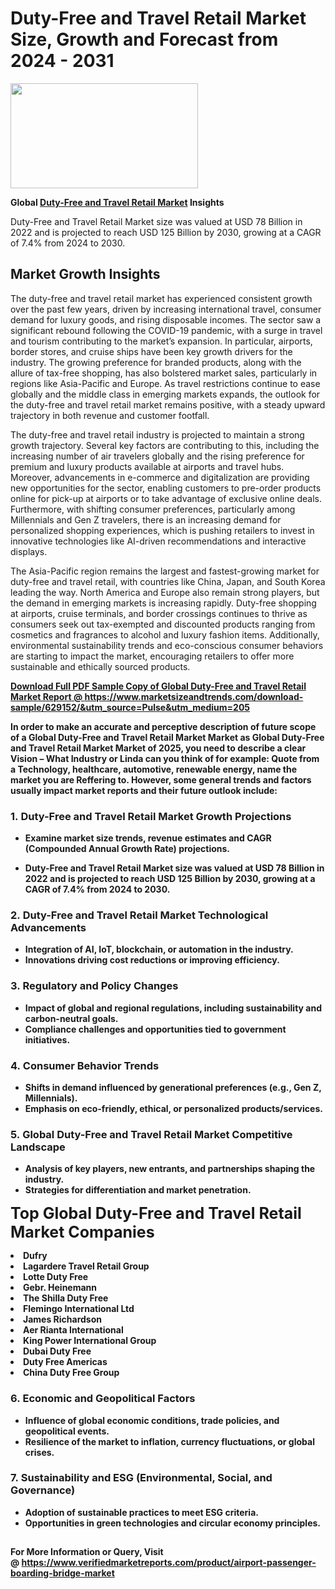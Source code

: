 <H1>Duty-Free and Travel Retail Market Size, Growth and Forecast from 2024 - 2031</H1><img class="aligncenter size-medium wp-image-584254" src="https://thirdeyenews.in/wp-content/uploads/2024/09/Global-Market-Research-300x168.jpeg" alt="" width="300" height="168" /><p><strong>Global&nbsp;<a href="https://www.marketsizeandtrends.com/download-sample/629152/&amp;utm_source=Pulse&amp;utm_medium=205">Duty-Free and Travel Retail Market</a> Insights</strong></p><p>Duty-Free and Travel Retail Market size was valued at USD 78 Billion in 2022 and is projected to reach USD 125 Billion by 2030, growing at a CAGR of 7.4% from 2024 to 2030.</p><p><h2>Market Growth Insights</h2> <p>The duty-free and travel retail market has experienced consistent growth over the past few years, driven by increasing international travel, consumer demand for luxury goods, and rising disposable incomes. The sector saw a significant rebound following the COVID-19 pandemic, with a surge in travel and tourism contributing to the market’s expansion. In particular, airports, border stores, and cruise ships have been key growth drivers for the industry. The growing preference for branded products, along with the allure of tax-free shopping, has also bolstered market sales, particularly in regions like Asia-Pacific and Europe. As travel restrictions continue to ease globally and the middle class in emerging markets expands, the outlook for the duty-free and travel retail market remains positive, with a steady upward trajectory in both revenue and customer footfall.</p> <p><strong><a href="#"></a></strong></p> <p>The duty-free and travel retail industry is projected to maintain a strong growth trajectory. Several key factors are contributing to this, including the increasing number of air travelers globally and the rising preference for premium and luxury products available at airports and travel hubs. Moreover, advancements in e-commerce and digitalization are providing new opportunities for the sector, enabling customers to pre-order products online for pick-up at airports or to take advantage of exclusive online deals. Furthermore, with shifting consumer preferences, particularly among Millennials and Gen Z travelers, there is an increasing demand for personalized shopping experiences, which is pushing retailers to invest in innovative technologies like AI-driven recommendations and interactive displays.</p> <p>The Asia-Pacific region remains the largest and fastest-growing market for duty-free and travel retail, with countries like China, Japan, and South Korea leading the way. North America and Europe also remain strong players, but the demand in emerging markets is increasing rapidly. Duty-free shopping at airports, cruise terminals, and border crossings continues to thrive as consumers seek out tax-exempted and discounted products ranging from cosmetics and fragrances to alcohol and luxury fashion items. Additionally, environmental sustainability trends and eco-conscious consumer behaviors are starting to impact the market, encouraging retailers to offer more sustainable and ethically sourced products.</p> <p><strong><a href="#"></p><p><span class=""><strong>Download Full PDF Sample Copy of Global Duty-Free and Travel Retail Market Report</strong> @ <a href="https://www.marketsizeandtrends.com/download-sample/629152/&amp;utm_source=Pulse&amp;utm_medium=205" target="_blank">https://www.marketsizeandtrends.com/download-sample/629152/&amp;utm_source=Pulse&amp;utm_medium=205</a></span></p><p>In order to make an accurate and perceptive description of future scope of a Global&nbsp;Duty-Free and Travel Retail Market Market as Global&nbsp;Duty-Free and Travel Retail Market Market of 2025, you need to describe a clear Vision &ndash; What Industry or Linda can you think of for example: Quote from a Technology, healthcare, automotive, renewable energy, name the market you are Reffering to. However, some general trends and factors usually impact market reports and their future outlook include:</p><h3>1.&nbsp;<strong>Duty-Free and Travel Retail Market Growth Projections</strong></h3><ul><li>Examine market size trends, revenue estimates and CAGR (Compounded Annual Growth Rate) projections.</li><li><p>Duty-Free and Travel Retail Market size was valued at USD 78 Billion in 2022 and is projected to reach USD 125 Billion by 2030, growing at a CAGR of 7.4% from 2024 to 2030.</p></li></ul><h3>2.&nbsp;<strong>Duty-Free and Travel Retail Market Technological Advancements</strong></h3><ul><li>Integration of AI, IoT, blockchain, or automation in the industry.</li><li>Innovations driving cost reductions or improving efficiency.</li></ul><h3>3.&nbsp;<strong>Regulatory and Policy Changes</strong></h3><ul><li>Impact of global and regional regulations, including sustainability and carbon-neutral goals.</li><li>Compliance challenges and opportunities tied to government initiatives.</li></ul><h3>4.&nbsp;<strong>Consumer Behavior Trends</strong></h3><ul><li>Shifts in demand influenced by generational preferences (e.g., Gen Z, Millennials).</li><li>Emphasis on eco-friendly, ethical, or personalized products/services.</li></ul><h3>5.&nbsp;<strong>Global Duty-Free and Travel Retail Market Competitive Landscape</strong></h3><ul><li>Analysis of key players, new entrants, and partnerships shaping the industry.</li><li>Strategies for differentiation and market penetration.</li></ul><p data-pm-slice="1 1 []"><span style="color: inherit; font-family: inherit; font-size: 25px;">Top Global Duty-Free and Travel Retail Market Companies</span></p><div class="" data-test-id=""><p><li>Dufry</li><li> Lagardere Travel Retail Group</li><li> Lotte Duty Free</li><li> Gebr. Heinemann</li><li> The Shilla Duty Free</li><li> Flemingo International Ltd</li><li> James Richardson</li><li> Aer Rianta International</li><li> King Power International Group</li><li> Dubai Duty Free</li><li> Duty Free Americas</li><li> China Duty Free Group</li></p></div><h3>6.&nbsp;<strong>Economic and Geopolitical Factors</strong></h3><ul><li>Influence of global economic conditions, trade policies, and geopolitical events.</li><li>Resilience of the market to inflation, currency fluctuations, or global crises.</li></ul><h3>7.&nbsp;<strong>Sustainability and ESG (Environmental, Social, and Governance)</strong></h3><ul><li>Adoption of sustainable practices to meet ESG criteria.</li><li>Opportunities in green technologies and circular economy principles.</li></ul><h2><strong style="font-size: 14px;">For More Information or Query, Visit @&nbsp;</strong><a style="background-color: #ffffff; font-size: 14px;" href="https://www.marketsizeandtrends.com/report/duty-free-and-travel-retail-market/" target="_blank">https://www.verifiedmarketreports.com/product/airport-passenger-boarding-bridge-market</a></h2>

